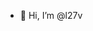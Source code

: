 - 👋 Hi, I’m @l27v
<!--- 
l27v/l27v is a ✨ special ✨ repository because its `README.md` (this file) appears on your GitHub profile.
You can click the Preview link to take a look at your changes.
--->
